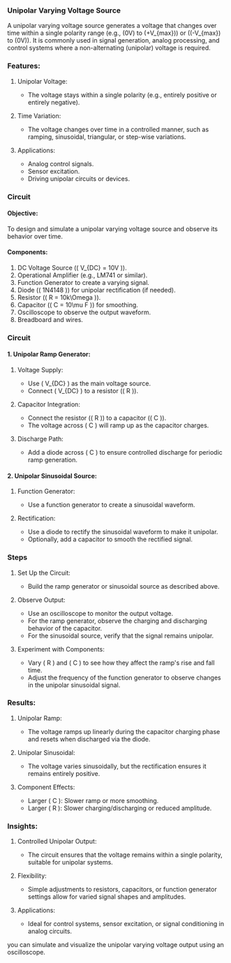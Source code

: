 ### Unipolar Varying Voltage Source

A unipolar varying voltage source generates a voltage that changes over time within a single polarity range (e.g., \(0V\) to \(+V_{max}\)) or (\(-V_{max}\) to \(0V\)). It is commonly used in signal generation, analog processing, and control systems where a non-alternating (unipolar) voltage is required.

### Features:

1. Unipolar Voltage:
   - The voltage stays within a single polarity (e.g., entirely positive or entirely negative).

2. Time Variation:
   - The voltage changes over time in a controlled manner, such as ramping, sinusoidal, triangular, or step-wise variations.

3. Applications:
   - Analog control signals.
   - Sensor excitation.
   - Driving unipolar circuits or devices.

### Circuit

#### Objective:

To design and simulate a unipolar varying voltage source and observe its behavior over time.

#### Components:

1. DC Voltage Source (\( V_{DC} = 10V \)).
2. Operational Amplifier (e.g., LM741 or similar).
3. Function Generator to create a varying signal.
4. Diode (\( 1N4148 \)) for unipolar rectification (if needed).
5. Resistor (\( R = 10k\Omega \)).
6. Capacitor (\( C = 10\mu F \)) for smoothing.
7. Oscilloscope to observe the output waveform.
8. Breadboard and wires.

### Circuit

#### 1. Unipolar Ramp Generator:
1. Voltage Supply:
   - Use \( V_{DC} \) as the main voltage source.
   - Connect \( V_{DC} \) to a resistor (\( R \)).

2. Capacitor Integration:
   - Connect the resistor (\( R \)) to a capacitor (\( C \)).
   - The voltage across \( C \) will ramp up as the capacitor charges.

3. Discharge Path:
   - Add a diode across \( C \) to ensure controlled discharge for periodic ramp generation.

#### 2. Unipolar Sinusoidal Source:
1. Function Generator:
   - Use a function generator to create a sinusoidal waveform.

2. Rectification:
   - Use a diode to rectify the sinusoidal waveform to make it unipolar.
   - Optionally, add a capacitor to smooth the rectified signal.

### Steps

1. Set Up the Circuit:
   - Build the ramp generator or sinusoidal source as described above.

2. Observe Output:
   - Use an oscilloscope to monitor the output voltage.
   - For the ramp generator, observe the charging and discharging behavior of the capacitor.
   - For the sinusoidal source, verify that the signal remains unipolar.

3. Experiment with Components:
   - Vary \( R \) and \( C \) to see how they affect the ramp's rise and fall time.
   - Adjust the frequency of the function generator to observe changes in the unipolar sinusoidal signal.

### Results:

1. Unipolar Ramp:
   - The voltage ramps up linearly during the capacitor charging phase and resets when discharged via the diode.

2. Unipolar Sinusoidal:
   - The voltage varies sinusoidally, but the rectification ensures it remains entirely positive.

3. Component Effects:
   - Larger \( C \): Slower ramp or more smoothing.
   - Larger \( R \): Slower charging/discharging or reduced amplitude.

### Insights:

1. Controlled Unipolar Output:
   - The circuit ensures that the voltage remains within a single polarity, suitable for unipolar systems.

2. Flexibility:
   - Simple adjustments to resistors, capacitors, or function generator settings allow for varied signal shapes and amplitudes.

3. Applications:
   - Ideal for control systems, sensor excitation, or signal conditioning in analog circuits.

you can simulate and visualize the unipolar varying voltage output using an oscilloscope.
